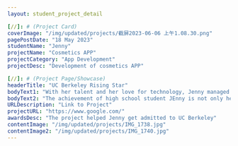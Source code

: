 ```yaml
---
layout: student_project_detail

[//]: # (Project Card)
coverImage: "/img/updated/projects/截屏2023-06-06 上午1.08.30.png"
pagePostDate: "18 May 2023"
studentName: "Jenny"
projectName: "Cosmetics APP"
projectCategory: "App Development"
projectDesc: "Development of cosmetics APP"

[//]: # (Project Page/Showcase)
headerTitle: "UC Berkeley Rising Star"
bodyText1: "With her talent and her love for technology, Jenny managed to create a makeup app. The APP not only collects information on the types, functions and prices of cosmetics, but also recommends products suitable for users through intelligent algorithms, making it an essential tool for cosmetics buyers. She has successfully combined technology with life so that cosmetic consumers can better understand and choose products that suit them while enjoying the convenience brought by technology. Her innovative consciousness and practical spirit have shown us the infinite possibilities of young people in the new era."
bodyText2: "The achievement of high school student JEnny is not only her personal honor, but also a proof of the continuous development of the younger generation in the field of technological innovation. Jenny's experience tells us that as long as you have dreams and perseverance, you can create your own world and bring positive impact to society. We are full of expectations for Jenny's future, and believe that she will continue to show her talent and charm in her study and life at UC Berkeley, and become an outstanding representative of the new generation of technological innovators."
URLDescription: "Link to Project"
projectURL: "https://www.google.com/"
awardsDesc: "The project helped Jenny get admitted to UC Berkeley"
contentImage: "/img/updated/projects/IMG_1738.jpg"
contentImage2: "/img/updated/projects/IMG_1740.jpg"
---
```

